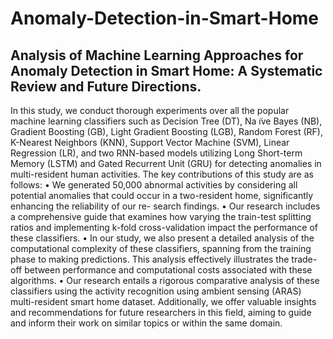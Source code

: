 # Anomaly-Detection-in-Smart-Home
## Analysis of Machine Learning Approaches for Anomaly Detection in Smart Home: A Systematic Review and Future Directions.
In this study, we conduct thorough experiments over all the popular machine learning classifiers such as Decision Tree (DT), Na ̈ıve Bayes (NB), Gradient Boosting (GB), Light Gradient Boosting (LGB), Random Forest (RF), K-Nearest Neighbors (KNN), Support Vector Machine (SVM), Linear Regression (LR), and two RNN-based models utilizing Long Short-term Memory (LSTM) and Gated Recurrent Unit (GRU) for detecting anomalies in multi-resident human activities. The key contributions of this study are as follows:
• We generated 50,000 abnormal activities by considering all potential anomalies that could occur in a two-resident home, significantly enhancing the reliability of our re- search findings.
• Our research includes a comprehensive guide that examines how varying the train-test splitting ratios and implementing k-fold cross-validation impact the performance of these classifiers.
• In our study, we also present a detailed analysis of the computational complexity of these classifiers, spanning from the training phase to making predictions. This analysis effectively illustrates the trade-off between performance and computational costs associated with these algorithms.
• Our research entails a rigorous comparative analysis of these classifiers using the activity recognition using ambient sensing (ARAS) multi-resident smart home dataset. Additionally, we offer valuable insights and recommendations for future researchers in this field, aiming to guide and inform their work on similar topics or within the same domain.
